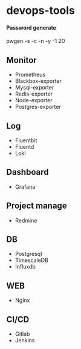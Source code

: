 # devops-tools

#### Password generate
pwgen -s -c -n -y -1 20

## Monitor

* Prometheus
* Blackbox-exporter
* Mysql-exporter
* Redis-exporter
* Node-exporter
* Postgres-exporter

## Log
* Fluentbit
* Fluentd
* Loki

## Dashboard
* Grafana

## Project manage

* Redmine

## DB

* Postgresql
* TimescaleDB
* Influxdb

## WEB

* Nginx

## CI/CD

* Gitlab
* Jenkins